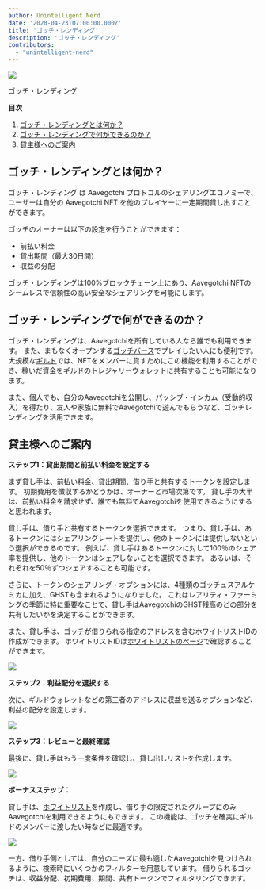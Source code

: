```yaml
---
author: Unintelligent Nerd
date: '2020-04-23T07:00:00.000Z'
title: 'ゴッチ・レンディング'
description: 'ゴッチ・レンディング'
contributors:
  - "unintelligent-nerd"
---
```


<div class="headerImageContainer">
<img class="headerImage" src="/gotchi-lending/gotchi-lending.png">
<p class="headerImageText">ゴッチ・レンディング</p>
</div>

<div class="contentsBox">

**目次**

<ol>
<li><a href=#what-is-gotchi-lending->ゴッチ・レンディングとは何か？</a></li>
<li><a href=#what-can-i-do-with-gotchi-lending->ゴッチ・レンディングで何ができるのか？</a></li>
<li><a href=#instructions-for-lenders>貸主様へのご案内</a></li>
</ol>

</div>

## ゴッチ・レンディングとは何か？

ゴッチ・レンディング は Aavegotchi プロトコルのシェアリングエコノミーで、ユーザーは自分の Aavegotchi NFT を他のプレイヤーに一定期間貸し出すことができます。

ゴッチのオーナーは以下の設定を行うことができます：
* 前払い料金
* 貸出期間（最大30日間）
* 収益の分配

ゴッチ・レンディングは100%ブロックチェーン上にあり、Aavegotchi NFTのシームレスで信頼性の高い安全なシェアリングを可能にします。

## ゴッチ・レンディングで何ができるのか？

ゴッチ・レンディングは、Aavegotchiを所有している人なら誰でも利用できます。 また、まもなくオープンする[ゴッチバース](/gotchiverse)でプレイしたい人にも便利です。 大規模な[ギルド](/guild)では、NFTをメンバーに貸すためにこの機能を利用することができ、稼いだ資金をギルドのトレジャリーウォレットに共有することも可能になります。

また、個人でも、自分のAavegotchiを公開し、パッシブ・インカム（受動的収入）を得たり、友人や家族に無料でAavegotchiで遊んでもらうなど、ゴッチレンディングを活用できます。

## 貸主様へのご案内

**ステップ1：貸出期間と前払い料金を設定する**

まず貸し手は、前払い料金、貸出期間、借り手と共有するトークンを設定します。 初期費用を徴収するかどうかは、オーナーと市場次第です。 貸し手の大半は、前払い料金を請求せず、誰でも無料でAavegotchiを使用できるようにすると思われます。

貸し手は、借り手と共有するトークンを選択できます。 つまり、貸し手は、あるトークンにはシェアリングレートを提供し、他のトークンには提供しないという選択ができるのです。 例えば、貸し手はあるトークンに対して100％のシェア率を提供し、他のトークンはシェアしないことを選択できます。 あるいは、それぞれを50％ずつシェアすることも可能です。

さらに、トークンのシェアリング・オプションには、4種類のゴッチュスアルケミカに加え、GHSTも含まれるようになりました。 これはレアリティ・ファーミングの季節に特に重要なことで、貸し手はAavegotchiのGHST残高のどの部分を共有したいかを決定することができます。

また、貸し手は、ゴッチが借りられる指定のアドレスを含むホワイトリストIDの作成ができます。 ホワイトリストIDは[ホワイトリストのページ](https://app.aavegotchi.com/whitelists)で確認することができます。

<img class="bodyImage" src="/gotchi-lending/gotchi-lending-step-1.png" />

**ステップ2：利益配分を選択する**

次に、ギルドウォレットなどの第三者のアドレスに収益を送るオプションなど、利益の配分を設定します。

<img class="bodyImage" src="/gotchi-lending/gotchi-lending-step-2.png" />

**ステップ3：レビューと最終確認**

最後に、貸し手はもう一度条件を確認し、貸し出しリストを作成します。

<img class="bodyImage" src="/gotchi-lending/gotchi-lending-step-3.png" />

**ボーナスステップ：**

貸し手は、[ホワイトリスト](https://app.aavegotchi.com/whitelists)を作成し、借り手の限定されたグループにのみAavegotchiを利用できるようにもできます。 この機能は、ゴッチを確実にギルドのメンバーに渡したい時などに最適です。

<img class="bodyImage" src="/gotchi-lending/gotchi-lending-bonus-step.png" />

一方、借り手側としては、自分のニーズに最も適したAavegotchiを見つけられるように、検索時にいくつかのフィルターを用意しています。 借りられるゴッチは、収益分配、初期費用、期間、共有トークンでフィルタリングできます。